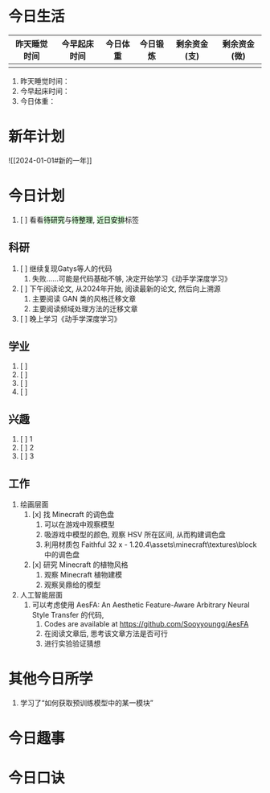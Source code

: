 
# 今日生活

| 昨天睡觉时间 | 今早起床时间 | 今日体重 | 今日锻炼 | 剩余资金(支) | 剩余资金(微) |
| ------ | ------ | ---- | ---- | ------- | ------- |
|        |        |      |      |         |         |

1. 昨天睡觉时间：
2. 今早起床时间：
3. 今日体重：

# 新年计划

![[2024-01-01#新的一年]]

# 今日计划

1. [ ] 看看<mark style="background: #BBFABBA6;">待研究</mark>与<mark style="background: #BBFABBA6;">待整理</mark>,  <mark style="background: #BBFABBA6;">近日安排</mark>标签

## 科研

1. [ ] 继续复现Gatys等人的代码
	1. 失败……可能是代码基础不够, 决定开始学习《动手学深度学习》
2. [ ] 下午阅读论文, 从2024年开始, 阅读最新的论文, 然后向上溯源
	1. 主要阅读 GAN 类的风格迁移文章
	2. 主要阅读频域处理方法的迁移文章
3. [ ] 晚上学习《动手学深度学习》

## 学业

1. [ ] 
2. [ ] 
3. [ ] 
4. [ ] 

## 兴趣

1. [ ] 1
2. [ ] 2
3. [ ] 3 


## 工作

1. 绘画层面
	1. [x] 找 Minecraft 的调色盘
		1. 可以在游戏中观察模型
		2. 吸游戏中模型的颜色, 观察 HSV 所在区间, 从而构建调色盘
		3. 利用材质包 Faithful 32 x - 1.20.4\\assets\\minecraft\\textures\\block 中的调色盘
	2. [x] 研究 Minecraft 的植物风格
		1. 观察 Minecraft 植物建模
		2. 观察吴鼎给的模型
2. 人工智能层面
	1. 可以考虑使用 AesFA: An Aesthetic Feature-Aware Arbitrary Neural Style Transfer 的代码, 
		1. Codes are available at https://github.com/Sooyyoungg/AesFA
		2. 在阅读文章后, 思考该文章方法是否可行
		3. 进行实验验证猜想

# 其他今日所学

1. 学习了“如何获取预训练模型中的某一模块”

# 今日趣事



# 今日口诀


